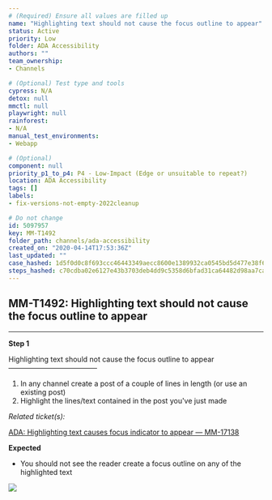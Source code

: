 ```yaml
---
# (Required) Ensure all values are filled up
name: "Highlighting text should not cause the focus outline to appear"
status: Active
priority: Low
folder: ADA Accessibility
authors: ""
team_ownership: 
- Channels

# (Optional) Test type and tools
cypress: N/A
detox: null
mmctl: null
playwright: null
rainforest: 
- N/A
manual_test_environments: 
- Webapp

# (Optional)
component: null
priority_p1_to_p4: P4 - Low-Impact (Edge or unsuitable to repeat?)
location: ADA Accessibility
tags: []
labels: 
- fix-versions-not-empty-2022cleanup

# Do not change
id: 5097957
key: MM-T1492
folder_path: channels/ada-accessibility
created_on: "2020-04-14T17:53:36Z"
last_updated: ""
case_hashed: 1d5f0d0c8f693ccc46443349aecc8600e1389932ca0545bd5d477e38f64c18c32edf3a60a3717f29d0b9928d33161cf3
steps_hashed: c70cdba02e6127e43b3703deb4dd9c5358d6bfad31ca64482d98aa7ca6f119d7ce9912d257ac4e68d20d7bd5b5182c84
---
```


## MM-T1492: Highlighting text should not cause the focus outline to appear

---

**Step 1**

Highlighting text should not cause the focus outline to appear\
–––––––––––––––––––––––––

1. In any channel create a post of a couple of lines in length (or use an existing post)
2. Highlight the lines/text contained in the post you've just made

_Related ticket(s):_

[ADA: Highlighting text causes focus indicator to appear — MM-17138](https://mattermost.atlassian.net/browse/MM-17138)

**Expected**

- You should not see the reader create a focus outline on any of the highlighted text

![](https://smartbear-tm4j-prod-us-west-2-attachment-rich-text.s3.us-west-2.amazonaws.com/embedded-f3277290f945470c4add5d21ef3dc7ca7b74388fc7152bfb6b99ae58c66a95a8-1582659182647-focus+highlight.gif)
